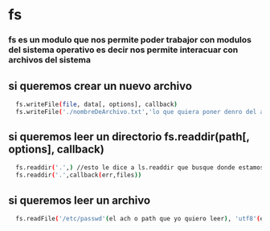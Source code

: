 # fs
### fs es un modulo que nos permite poder trabajor con modulos del sistema operativo es decir nos permite interacuar con archivos del sistema

## si queremos crear un nuevo archivo 
```bash
  fs.writeFile(file, data[, options], callback)
  fs.writeFile('./nombreDeArchivo.txt','lo que quiera poner denro del archivo', callback)
```
## si queremos leer un directorio fs.readdir(path[, options], callback)
```bash
  fs.readdir('.',) //esto le dice a ls.readdir que busque donde estamos parados
  fs.readdir('.',callback(err,files))
```
## si queremos leer un archivo
```bash
  fs.readFile('/etc/passwd'(el ach o path que yo quiero leer), 'utf8'(en que encoding lo tiene que leer), callback(err,data));
```
